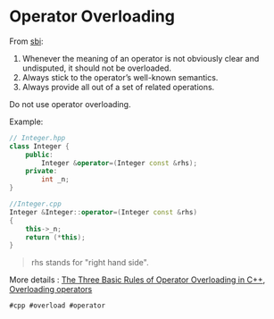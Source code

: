 # Operator Overloading

From [sbi](https://stackoverflow.com/users/140719/sbi):

1. Whenever the meaning of an operator is not obviously clear and undisputed, it should not be overloaded.
2. Always stick to the operator’s well-known semantics.
3. Always provide all out of a set of related operations.

Do not use operator overloading.

Example:
```cpp
// Integer.hpp
class Integer {
	public:
		Integer	&operator=(Integer const &rhs);
	private:
		int	_n;
}

//Integer.cpp
Integer	&Integer::operator=(Integer const &rhs)
{
	this->_n;
	return (*this);
}
```

> rhs stands for "right hand side".

More details : [The Three Basic Rules of Operator Overloading in C++](https://stackoverflow.com/a/4421708/13916430), [Overloading operators](https://cplusplus.com/doc/tutorial/templates/)

    #cpp #overload #operator
